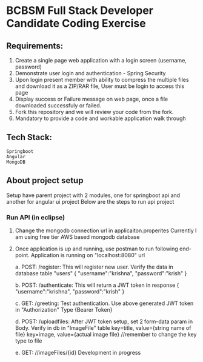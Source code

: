 # BCBSM Full Stack Developer Candidate Coding Exercise

## Requirements:
1.	Create a single page web application with a login screen (username, password)
2.	Demonstrate user login and authentication - Spring Security
3.	Upon login present member with ability to compress the multiple files and download it as a ZIP/RAR file, User must be login to access this page
4.	Display success or Failure message on web page, once a file downloaded successfuly or failed.
5.  Fork this repository and we will review your code from the fork.
6.  Mandatory to provide a code and workable application walk through 

## Tech Stack:  
    Springboot  
    Angular  
    MongoDB

## About project setup
Setup have parent project with 2 modules, one for springboot api and another for angular ui project
Below are the steps to run api project

###	Run API (in eclipse)
1. Change the mongodb connection url in applicaiton.properites
Currently I am using free tier AWS based mongodb database

2. Once application is up and running, use postman to run following end-point. Application is running on "localhost:8080" url

	a. POST: <url>/register: This will register new user. Verify the data in database table "users"
		{
    		"username":"krishna",
    		"password":"krish"
		}
		
	b. POST: <url>/authenticate: This will return a JWT token in response
		{
    		"username":"krishna",
    		"password":"krish"
		}
	
	c. GET: <url>/greeting: Test authentication. Use above generated JWT token in "Authorization" Type {Bearer Token}
	
	d. POST: <url>/uploadfiles: After JWT token setup, set 2 form-data param in Body. Verify in db in "ImageFile" table
		key=title, value={string name of file}
		key=image, value={actual image file}			//remember to change the key type to file
	
	e. GET: <url>//imageFiles/{id}
		Development in progress
